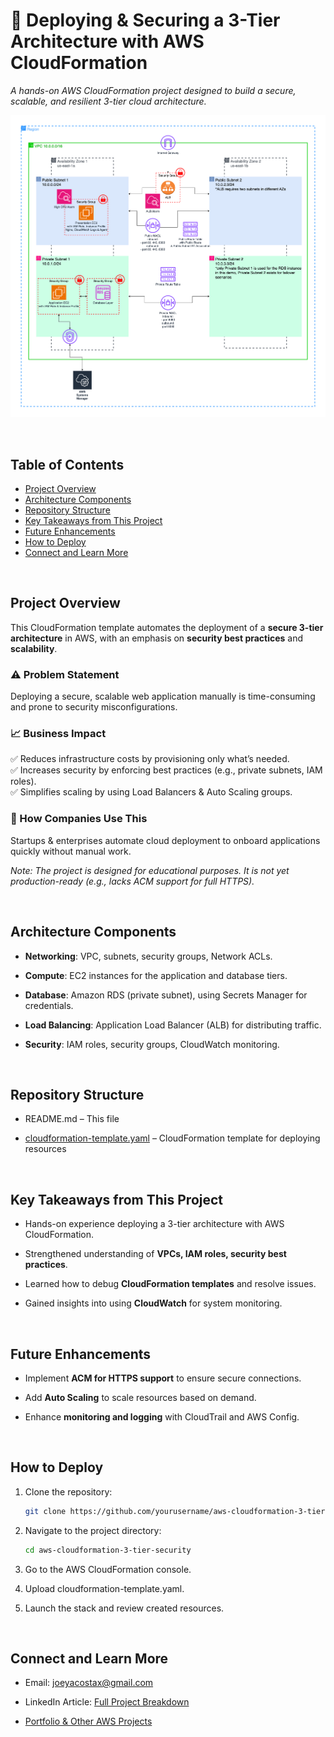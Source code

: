 # **🚀 Deploying & Securing a 3-Tier Architecture with AWS CloudFormation**

_A hands-on AWS CloudFormation project designed to build a secure, scalable, and resilient 3-tier cloud architecture._

![AWS 3-Tier Architecture](AWS_3-Tier_Architecture_1.png)


<br>

## Table of Contents
- [Project Overview](#project-overview)
- [Architecture Components](#architecture-components)
- [Repository Structure](#repository-structure)
- [Key Takeaways from This Project](#key-takeaways-from-this-project)
- [Future Enhancements](#future-enhancements)
- [How to Deploy](#how-to-deploy)
- [Connect and Learn More](#connect-and-learn-more)

<br>

## Project Overview

This CloudFormation template automates the deployment of a **secure 3-tier architecture** in AWS, with an emphasis on **security best practices** and **scalability**.

### ⚠️ Problem Statement
Deploying a secure, scalable web application manually is time-consuming and prone to security misconfigurations.

### 📈 Business Impact
✅ Reduces infrastructure costs by provisioning only what’s needed.  
✅ Increases security by enforcing best practices (e.g., private subnets, IAM roles).  
✅ Simplifies scaling by using Load Balancers & Auto Scaling groups.

### 🏢 How Companies Use This
Startups & enterprises automate cloud deployment to onboard applications quickly without manual work.

_Note: The project is designed for educational purposes. It is not yet production-ready (e.g., lacks ACM support for full HTTPS)._

<br>

## Architecture Components

*   **Networking**: VPC, subnets, security groups, Network ACLs.
    
*   **Compute**: EC2 instances for the application and database tiers.
    
*   **Database**: Amazon RDS (private subnet), using Secrets Manager for credentials.
    
*   **Load Balancing**: Application Load Balancer (ALB) for distributing traffic.
    
*   **Security**: IAM roles, security groups, CloudWatch monitoring.

<br>

## Repository Structure

*   README.md – This file
    
*   [cloudformation-template.yaml](https://github.com/joeycloudio/aws-cloudformation-3-tier-security/blob/main/3-tier-security-demo.yml) – CloudFormation template for deploying resources

<br>    

## Key Takeaways from This Project

*   Hands-on experience deploying a 3-tier architecture with AWS CloudFormation.
    
*   Strengthened understanding of **VPCs, IAM roles, security best practices**.
    
*   Learned how to debug **CloudFormation templates** and resolve issues.
    
*   Gained insights into using **CloudWatch** for system monitoring.

<br> 

## Future Enhancements

*   Implement **ACM for HTTPS support** to ensure secure connections.
    
*   Add **Auto Scaling** to scale resources based on demand.
    
*   Enhance **monitoring and logging** with CloudTrail and AWS Config.

<br>

## How to Deploy

1.  Clone the repository:
    ```bash
    git clone https://github.com/yourusername/aws-cloudformation-3-tier-security.git
    ```
2. Navigate to the project directory:
    ```bash
    cd aws-cloudformation-3-tier-security
    ```
3.  Go to the AWS CloudFormation console.
    
4.  Upload cloudformation-template.yaml.
    
5.  Launch the stack and review created resources.

<br>    

## Connect and Learn More

*   Email: joeyacostax@gmail.com

*   LinkedIn Article: [Full Project Breakdown](https://www.linkedin.com/pulse/deploying-securing-3-tier-architectures-aws-joey-acosta-aom3c/?trackingId=yon6XSOLRPWgLY%2FvZ3ChgQ%3D%3D)
    
*   [Portfolio & Other AWS Projects](https://learn.nextwork.org/portfolio)
